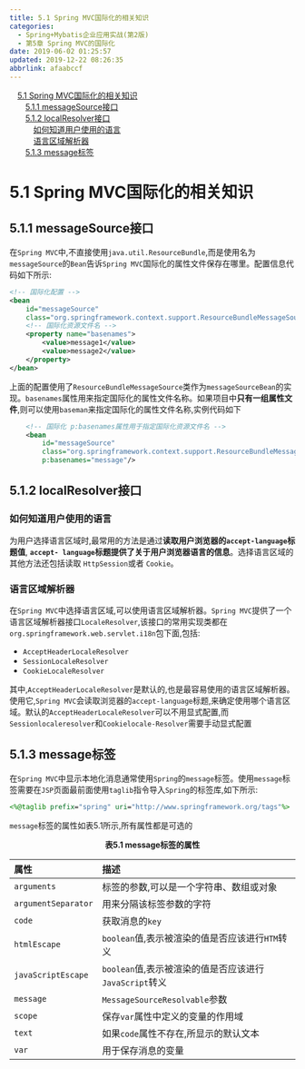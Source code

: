 ```yaml
---
title: 5.1 Spring MVC国际化的相关知识
categories: 
  - Spring+Mybatis企业应用实战(第2版)
  - 第5章 Spring MVC的国际化
date: 2019-06-02 01:25:57
updated: 2019-12-22 08:26:35
abbrlink: afaabccf
---
```

<div id='my_toc'><a href="/JavaReadingNotes/afaabccf/#5-1-Spring-MVC国际化的相关知识" class="header_1">5.1 Spring MVC国际化的相关知识</a><br><a href="/JavaReadingNotes/afaabccf/#5-1-1-messageSource接口" class="header_2">5.1.1 messageSource接口</a><br><a href="/JavaReadingNotes/afaabccf/#5-1-2-localResolver接口" class="header_2">5.1.2 localResolver接口</a><br><a href="/JavaReadingNotes/afaabccf/#如何知道用户使用的语言" class="header_3">如何知道用户使用的语言</a><br><a href="/JavaReadingNotes/afaabccf/#语言区域解析器" class="header_3">语言区域解析器</a><br><a href="/JavaReadingNotes/afaabccf/#5-1-3-message标签" class="header_2">5.1.3 message标签</a><br></div>
<style>.header_1{margin-left: 1em;}.header_2{margin-left: 2em;}.header_3{margin-left: 3em;}.header_4{margin-left: 4em;}.header_5{margin-left: 5em;}.header_6{margin-left: 6em;}</style>
<!--more-->
<script>if (navigator.platform.search('arm')==-1){document.getElementById('my_toc').style.display = 'none';}var e,p = document.getElementsByTagName('p');while (p.length>0) {e = p[0];e.parentElement.removeChild(e);}</script>

<!--end-->
# 5.1 Spring MVC国际化的相关知识 #
## 5.1.1 messageSource接口 ##
在`Spring MVC`中,不直接使用`java.util.ResourceBundle`,而是使用名为`messageSource`的`Bean`告诉`Spring MVC`国际化的属性文件保存在哪里。配置信息代码如下所示:
```xml
<!-- 国际化配置 -->
<bean
    id="messageSource"
    class="org.springframework.context.support.ResourceBundleMessageSource">
    <!-- 国际化资源文件名 -->
    <property name="basenames">
        <value>message1</value>
        <value>message2</value>
    </property>
</bean>
```
上面的配置使用了`ResourceBundleMessageSource`类作为`messageSourceBean`的实现。`basenames`属性用来指定国际化的属性文件名称。如果项目中**只有一组属性文件**,则可以使用`baseman`来指定国际化的属性文件名称,实例代码如下
```xml
    <!-- 国际化 p:basenames属性用于指定国际化资源文件名 -->
    <bean
        id="messageSource"
        class="org.springframework.context.support.ResourceBundleMessageSource"
        p:basenames="message"/>
```
## 5.1.2 localResolver接口 ##
### 如何知道用户使用的语言 ###
为用户选择语言区域时,最常用的方法是通过**读取用户浏览器的`accept-language`标题值**, **`accept- language`标题提供了关于用户浏览器语言的信息**。选择语言区域的其他方法还包括读取 `HttpSession`或者 `Cookie`。
### 语言区域解析器 ###
在`Spring MVC`中选择语言区域,可以使用语言区域解析器。`Spring MVC`提供了一个语言区域解析器接口`LocaleResolver`,该接口的常用实现类都在`org.springframework.web.servlet.i18n`包下面,包括:
- `AcceptHeaderLocaleResolver`
- `SessionLocaleResolver`
- `CookieLocaleResolver`

其中,`AcceptHeaderLocaleResolver`是默认的,也是最容易使用的语言区域解析器。使用它,`Spring MVC`会读取浏览器的`accept-language`标题,来确定使用哪个语言区域。默认的`AcceptHeaderLocaleResolver`可以不用显式配置,而`Sessionlocaleresolver`和`Cookielocale-Resolver`需要手动显式配置
## 5.1.3 message标签 ##
在`Spring MVC`中显示本地化消息通常使用`Spring`的`message`标签。使用`message`标签需要在`JSP`页面最前面使用`taglib`指令导入`Spring`的标签库,如下所示:
```jsp
<%@taglib prefix="spring" uri="http://www.springframework.org/tags"%>
```
`message`标签的属性如表5.1所示,所有属性都是可选的
<center><strong>表5.1 message标签的属性</strong></center>

|属性|描述|
|:---|:---|
|`arguments`|标签的参数,可以是一个字符串、数组或对象|
|`argumentSeparator`|用来分隔该标签参数的字符|
|`code`|获取消息的`key`|
|`htmlEscape`|`boolean`值,表示被渲染的值是否应该进行`HTM`转义|
|`javaScriptEscape`|`boolean`值,表示被渲染的值是否应该进行 `JavaScript`转义|
|`message`|`MessageSourceResolvable`参数|
|`scope`|保存`var`属性中定义的变量的作用域|
|`text`|如果`code`属性不存在,所显示的默认文本|
|`var`|用于保存消息的变量|

